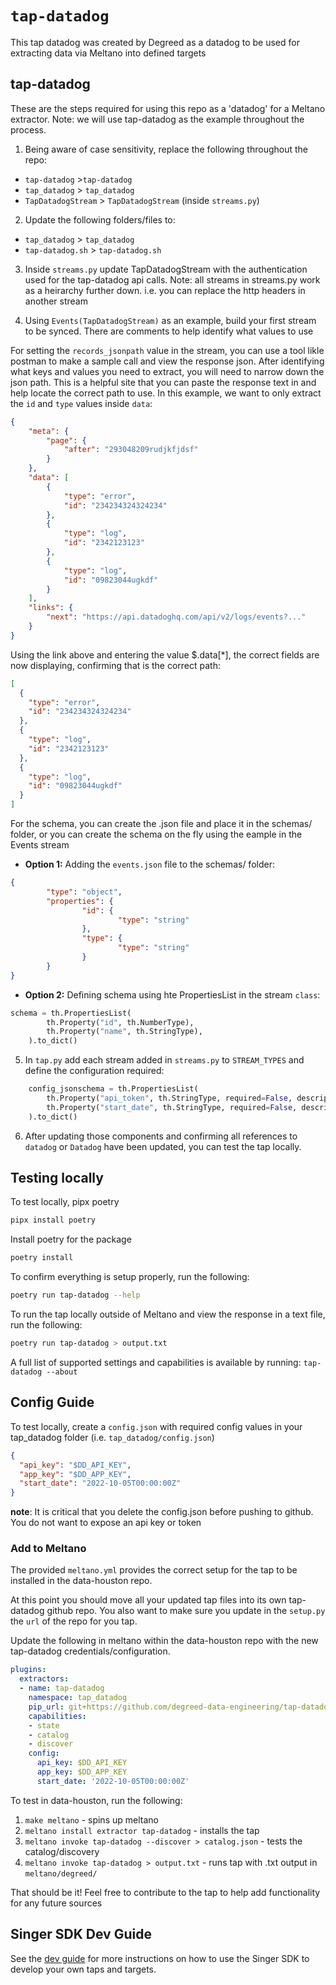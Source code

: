 # `tap-datadog`
This tap datadog was created by Degreed as a datadog to be used for extracting data via Meltano into defined targets


## tap-datadog

These are the steps required for using this repo as a 'datadog' for a Meltano extractor. Note: we will use tap-datadog as the example throughout the process.

1.  Being aware of case sensitivity, replace the following throughout the repo:

* `tap-datadog` >`tap-datadog` 
* `tap_datadog` > `tap_datadog`
* `TapDatadogStream` > `TapDatadogStream` (inside `streams.py`)

2. Update the following folders/files to:
* `tap_datadog` > `tap_datadog`
* `tap-datadog.sh` > `tap-datadog.sh`

3. Inside `streams.py` update TapDatadogStream with the authentication used for the tap-datadog api calls.  Note: all streams in streams.py work as a heirarchy further down. i.e. you can replace the http headers in another stream

4. Using `Events(TapDatadogStream)` as an example, build your first stream to be synced. There are comments to help identify what values to use 

For setting the `records_jsonpath` value in the stream, you can use a tool likle postman to make a sample call and view the response json.  After identifying what keys and values you need to extract, you will need to narrow down the json path. This is a helpful site that you can paste the response text in and help locate the correct path to use.  In this example, we want to only extract the `id` and `type` values inside `data`:

```json
{
    "meta": {
        "page": {
            "after": "293048209rudjkfjdsf"
        }
    },
    "data": [
        {
            "type": "error",
            "id": "234234324324234"
        },
        {
            "type": "log",
            "id": "2342123123"
        },
        {
            "type": "log",
            "id": "09823044ugkdf"
        }
    ],
    "links": {
        "next": "https://api.datadoghq.com/api/v2/logs/events?..."
    }
}
```

Using the link above and entering the value $.data[*], the correct fields are now displaying, confirming that is the correct path:

```json
[
  {
    "type": "error",
    "id": "234234324324234"
  },
  {
    "type": "log",
    "id": "2342123123"
  },
  {
    "type": "log",
    "id": "09823044ugkdf"
  }
]
```

For the schema, you can create the .json file and place it in the schemas/ folder, or you can create the schema on the fly using the eample in the Events stream

- **Option 1:** Adding the `events.json` file to the schemas/ folder:
```json
{
        "type": "object",
        "properties": {
                "id": {
                        "type": "string"
                },
                "type": {
                        "type": "string"
                }
        }
}
```

- **Option 2:** Defining schema using hte PropertiesList in the stream `class`: 
```python
schema = th.PropertiesList(
        th.Property("id", th.NumberType),
        th.Property("name", th.StringType),
    ).to_dict()
```

5. In `tap.py` add each stream added in `streams.py` to `STREAM_TYPES` and define the configuration required:

```python
    config_jsonschema = th.PropertiesList(
        th.Property("api_token", th.StringType, required=False, description="api token for Basic auth"),
        th.Property("start_date", th.StringType, required=False, description="start date for sync"),
    ).to_dict()
```

6. After updating those components and confirming all references to `datadog` or `Datadog` have been updated, you can test the tap locally.

## Testing locally

To test locally, pipx poetry
```bash
pipx install poetry
```

Install poetry for the package
```bash
poetry install
```

To confirm everything is setup properly, run the following: 
```bash
poetry run tap-datadog --help
```

To run the tap locally outside of Meltano and view the response in a text file, run the following: 
```bash
poetry run tap-datadog > output.txt 
```

A full list of supported settings and capabilities is available by running: `tap-datadog --about`

## Config Guide

To test locally, create a `config.json` with required config values in your tap_datadog folder (i.e. `tap_datadog/config.json`)

```json
{
  "api_key": "$DD_API_KEY",
  "app_key": "$DD_APP_KEY",
  "start_date": "2022-10-05T00:00:00Z"
}
```

**note**: It is critical that you delete the config.json before pushing to github.  You do not want to expose an api key or token 
### Add to Meltano 

The provided `meltano.yml` provides the correct setup for the tap to be installed in the data-houston repo.  

At this point you should move all your updated tap files into its own tap-datadog github repo. You also want to make sure you update in the `setup.py` the `url` of the repo for you tap.

Update the following in meltano within the data-houston repo with the new tap-datadog credentials/configuration.

```yml
plugins:
  extractors:
  - name: tap-datadog
    namespace: tap_datadog
    pip_url: git+https://github.com/degreed-data-engineering/tap-datadog
    capabilities:
    - state
    - catalog
    - discover
    config:
      api_key: $DD_API_KEY
      app_key: $DD_APP_KEY
      start_date: '2022-10-05T00:00:00Z'
 ```

To test in data-houston, run the following:
1. `make meltano` - spins up meltano
2. `meltano install extractor tap-datadog` - installs the tap
3. `meltano invoke tap-datadog --discover > catalog.json` - tests the catalog/discovery
3. `meltano invoke tap-datadog > output.txt` - runs tap with .txt output in `meltano/degreed/`

That should be it! Feel free to contribute to the tap to help add functionality for any future sources
## Singer SDK Dev Guide

See the [dev guide](https://sdk.meltano.com/en/latest/index.html) for more instructions on how to use the Singer SDK to 
develop your own taps and targets.